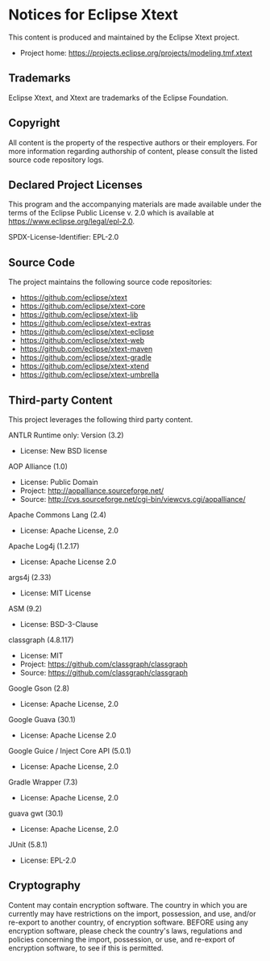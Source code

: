 # Notices for Eclipse Xtext

This content is produced and maintained by the Eclipse Xtext project.

* Project home: https://projects.eclipse.org/projects/modeling.tmf.xtext

## Trademarks

Eclipse Xtext, and Xtext are trademarks of the Eclipse Foundation.

## Copyright

All content is the property of the respective authors or their employers. For
more information regarding authorship of content, please consult the listed
source code repository logs.

## Declared Project Licenses

This program and the accompanying materials are made available under the terms
of the Eclipse Public License v. 2.0 which is available at
https://www.eclipse.org/legal/epl-2.0.

SPDX-License-Identifier: EPL-2.0

## Source Code

The project maintains the following source code repositories:

* https://github.com/eclipse/xtext
* https://github.com/eclipse/xtext-core
* https://github.com/eclipse/xtext-lib
* https://github.com/eclipse/xtext-extras
* https://github.com/eclipse/xtext-eclipse
* https://github.com/eclipse/xtext-web
* https://github.com/eclipse/xtext-maven
* https://github.com/eclipse/xtext-gradle
* https://github.com/eclipse/xtext-xtend
* https://github.com/eclipse/xtext-umbrella

## Third-party Content

This project leverages the following third party content.

ANTLR Runtime only: Version (3.2)

* License: New BSD license

AOP Alliance (1.0)

* License: Public Domain
* Project: http://aopalliance.sourceforge.net/
* Source: http://cvs.sourceforge.net/cgi-bin/viewcvs.cgi/aopalliance/

Apache Commons Lang (2.4)

* License: Apache License, 2.0


Apache Log4j (1.2.17)

* License: Apache License 2.0

args4j (2.33)

* License: MIT License

ASM (9.2)

* License: BSD-3-Clause

classgraph (4.8.117)

* License: MIT
* Project: https://github.com/classgraph/classgraph
* Source: https://github.com/classgraph/classgraph

Google Gson (2.8)

* License: Apache License, 2.0

Google Guava (30.1)

* License: Apache License 2.0

Google Guice / Inject Core API (5.0.1)

* License: Apache License, 2.0

Gradle Wrapper (7.3)

* License: Apache License, 2.0

guava gwt (30.1)

* License: Apache License, 2.0

JUnit (5.8.1)

* License: EPL-2.0

## Cryptography

Content may contain encryption software. The country in which you are currently
may have restrictions on the import, possession, and use, and/or re-export to
another country, of encryption software. BEFORE using any encryption software,
please check the country's laws, regulations and policies concerning the import,
possession, or use, and re-export of encryption software, to see if this is
permitted.
